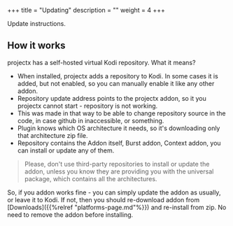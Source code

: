 +++
title = "Updating"
description = ""
weight = 4
+++

Update instructions.
<!--more-->

## How it works

projectx has a self-hosted virtual Kodi repository. 
What it means? 

- When installed, projectx adds a repository to Kodi. In some cases it is added, but not enabled, so you can manually enable it like any other addon.
- Repository update address points to the projectx addon, so it you projectx cannot start - repository is not working.
- This was made in that way to be able to change repository source in the code, in case github in inaccessible, or something.
- Plugin knows which OS architecture it needs, so it's downloading only that architecture zip file.
- Repository contains the Addon itself, Burst addon, Context addon, you can install or update any of them.

> Please, don't use third-party repositories to install or update the addon, unless you know they are providing you with the universal package, which contains all the architectures.

So, if you addon works fine - you can simply update the addon as usually, or leave it to Kodi.
If not, then you should re-download addon from [Downloads]({{%relref "platforms-page.md"%}}) and re-install from zip. No need to remove the addon before installing.
